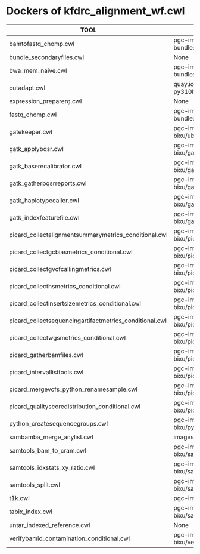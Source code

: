 # Dockers of kfdrc_alignment_wf.cwl

TOOL|DOCKER
-|-
bamtofastq_chomp.cwl|pgc-images.sbgenomics.com/d3b-bixu/bwa-bundle:dev
bundle_secondaryfiles.cwl|None
bwa_mem_naive.cwl|pgc-images.sbgenomics.com/d3b-bixu/bwa-kf-bundle:0.1.17
cutadapt.cwl|quay.io/biocontainers/cutadapt:4.6--py310h4b81fae_1
expression_preparerg.cwl|None
fastq_chomp.cwl|pgc-images.sbgenomics.com/d3b-bixu/bwa-bundle:dev
gatekeeper.cwl|pgc-images.sbgenomics.com/d3b-bixu/ubuntu:18.04
gatk_applybqsr.cwl|pgc-images.sbgenomics.com/d3b-bixu/gatk:4.0.3.0
gatk_baserecalibrator.cwl|pgc-images.sbgenomics.com/d3b-bixu/gatk:4.0.3.0
gatk_gatherbqsrreports.cwl|pgc-images.sbgenomics.com/d3b-bixu/gatk:4.0.3.0
gatk_haplotypecaller.cwl|pgc-images.sbgenomics.com/d3b-bixu/gatk:4.beta.1-3.5
gatk_indexfeaturefile.cwl|pgc-images.sbgenomics.com/d3b-bixu/gatk:4.1.7.0R
picard_collectalignmentsummarymetrics_conditional.cwl|pgc-images.sbgenomics.com/d3b-bixu/picard:2.18.9R
picard_collectgcbiasmetrics_conditional.cwl|pgc-images.sbgenomics.com/d3b-bixu/picard:2.18.9R
picard_collectgvcfcallingmetrics.cwl|pgc-images.sbgenomics.com/d3b-bixu/picard:2.18.9R
picard_collecthsmetrics_conditional.cwl|pgc-images.sbgenomics.com/d3b-bixu/picard:2.18.9R
picard_collectinsertsizemetrics_conditional.cwl|pgc-images.sbgenomics.com/d3b-bixu/picard:2.18.9R
picard_collectsequencingartifactmetrics_conditional.cwl|pgc-images.sbgenomics.com/d3b-bixu/picard:2.18.9R
picard_collectwgsmetrics_conditional.cwl|pgc-images.sbgenomics.com/d3b-bixu/picard:2.18.9R
picard_gatherbamfiles.cwl|pgc-images.sbgenomics.com/d3b-bixu/picard:2.18.9R
picard_intervallisttools.cwl|pgc-images.sbgenomics.com/d3b-bixu/picard:2.18.9R
picard_mergevcfs_python_renamesample.cwl|pgc-images.sbgenomics.com/d3b-bixu/picard:2.18.9R
picard_qualityscoredistribution_conditional.cwl|pgc-images.sbgenomics.com/d3b-bixu/picard:2.18.9R
python_createsequencegroups.cwl|pgc-images.sbgenomics.com/d3b-bixu/python:2.7.13
sambamba_merge_anylist.cwl|images.sbgenomics.com/bogdang/sambamba:0.6.3
samtools_bam_to_cram.cwl|pgc-images.sbgenomics.com/d3b-bixu/samtools:1.8-dev
samtools_idxstats_xy_ratio.cwl|pgc-images.sbgenomics.com/d3b-bixu/samtools:1.9
samtools_split.cwl|pgc-images.sbgenomics.com/d3b-bixu/samtools:1.9
t1k.cwl|pgc-images.sbgenomics.com/d3b-bixu/t1k:v1.0.5
tabix_index.cwl|pgc-images.sbgenomics.com/d3b-bixu/samtools:1.9
untar_indexed_reference.cwl|None
verifybamid_contamination_conditional.cwl|pgc-images.sbgenomics.com/d3b-bixu/verifybamid:1.0.2

